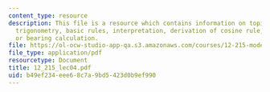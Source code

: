 ```yaml
---
content_type: resource
description: This file is a resource which contains information on topics like spherical
  trigonometry, basic rules, interpretation, derivation of cosine rule, and azimuth
  or bearing calculation.
file: https://ol-ocw-studio-app-qa.s3.amazonaws.com/courses/12-215-modern-navigation-fall-2006/b49ef234eee68c7a9bd5423d0b9ef990_12_215_lec04.pdf
file_type: application/pdf
resourcetype: Document
title: 12_215_lec04.pdf
uid: b49ef234-eee6-8c7a-9bd5-423d0b9ef990
---
```


